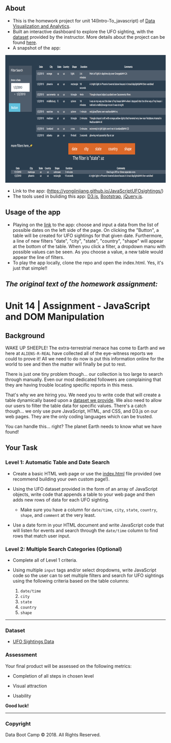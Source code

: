 ## About
   - This is the homework project for unit 14(Intro-To_javascript) of [Data Visualization and Analytics](https://bootcamp.umn.edu/data/landing%20full/).
   - Built an interactive dashboard to explore the UFO sighting,  with the [dataset](./static/js/data.js) provided by the instructor. More details about the project can be found [here](#the-original-text-of-the-homework-assignment).
   - A snapshot of the app: 
  <img src="./static/images/app.png " width="800" height="400">
  
   - Link to the app: (https://yongjinjiang.github.io/JavaScriptUFOsightings/)
   - The tools used in buliding this app: [D3.js](https://d3js.org/), [Bootstrap](https://getbootstrap.com/), [jQuery.js](https://jquery.com/).

## Usage of the app
   - Playing on the [link]((https://yongjinjiang.github.io/JavaScriptUFOsightings/)) to the app: choose and input a data from the list of possible dates on the left side of the page. On clicking the "Button", a table will be created for UFO sightings for that given date.  Furthermore, a line of new filters "date", "city", "state", "country", "shape" will appear at the bottom of the table. When you click a filter, a dropdown manu with possible values can be seen. As you choose a value,  a new table would appear the line of filters.
   - To play the app locally, clone the repo and open the index.html. Yes, it's just that simple!!
    

## **_The original text of the homework assignment:_** 
# Unit 14 | Assignment - JavaScript and DOM Manipulation

## Background

WAKE UP SHEEPLE! The extra-terrestrial menace has come to Earth and we here at `ALIENS-R-REAL` have collected all of the eye-witness reports we could to prove it! All we need to do now is put this information online for the world to see and then the matter will finally be put to rest.

There is just one tiny problem though... our collection is too large to search through manually. Even our most dedicated followers are complaining that they are having trouble locating specific reports in this mess.

That's why we are hiring you. We need you to write code that will create a table dynamically based upon a [dataset we provide](StarterCode/static/js/data.js). We also need to allow our users to filter the table data for specific values. There's a catch though... we only use pure JavaScript, HTML, and CSS, and D3.js on our web pages. They are the only coding languages which can be trusted.

You can handle this... right? The planet Earth needs to know what we have found!

## Your Task

### Level 1: Automatic Table and Date Search

* Create a basic HTML web page or use the [index.html](StarterCode/index.html) file provided (we recommend building your own custom page!).

* Using the UFO dataset provided in the form of an array of JavaScript objects, write code that appends a table to your web page and then adds new rows of data for each UFO sighting.

  * Make sure you have a column for `date/time`, `city`, `state`, `country`, `shape`, and `comment` at the very least.

* Use a date form in your HTML document and write JavaScript code that will listen for events and search through the `date/time` column to find rows that match user input.

### Level 2: Multiple Search Categories (Optional)

* Complete all of Level 1 criteria.

* Using multiple `input` tags and/or select dropdowns, write JavaScript code so the user can to set multiple filters and search for UFO sightings using the following criteria based on the table columns:

  1. `date/time`
  2. `city`
  3. `state`
  4. `country`
  5. `shape`

- - -

### Dataset

* [UFO Sightings Data](StarterCode/static/js/data.js)

### Assessment

Your final product will be assessed on the following metrics:

* Completion of all steps in chosen level

* Visual attraction

* Usability

**Good luck!**

- - -

### Copyright

Data Boot Camp © 2018. All Rights Reserved.
